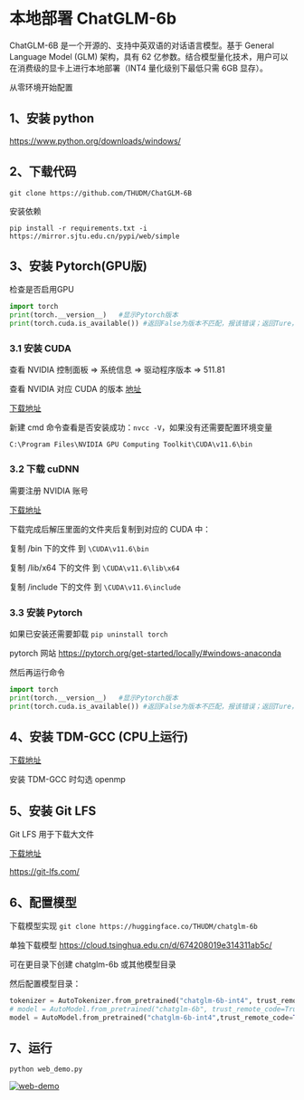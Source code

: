 # 本地部署 ChatGLM-6b

ChatGLM-6B 是一个开源的、支持中英双语的对话语言模型。基于 General Language Model (GLM) 架构，具有 62 亿参数。结合模型量化技术，用户可以在消费级的显卡上进行本地部署（INT4 量化级别下最低只需 6GB 显存）。

从零环境开始配置

## 1、安装 python

https://www.python.org/downloads/windows/

## 2、下载代码

`git clone https://github.com/THUDM/ChatGLM-6B`

安装依赖

`pip install -r requirements.txt -i https://mirror.sjtu.edu.cn/pypi/web/simple`

## 3、安装 Pytorch(GPU版)

检查是否启用GPU

```py
import torch
print(torch.__version__)   #显示Pytorch版本
print(torch.cuda.is_available()) #返回False为版本不匹配，报该错误；返回Ture，解决问题
```

### 3.1 安装 CUDA

查看 NVIDIA 控制面板 => 系统信息 => 驱动程序版本 => 511.81

查看 NVIDIA 对应 CUDA 的版本 [地址](https://docs.nvidia.com/cuda/cuda-toolkit-release-notes/index.html)

[下载地址](https://developer.nvidia.com/cuda-toolkit-archive)

新建 cmd 命令查看是否安装成功：`nvcc -V`，如果没有还需要配置环境变量

`C:\Program Files\NVIDIA GPU Computing Toolkit\CUDA\v11.6\bin`

### 3.2 下载 cuDNN

需要注册 NVIDIA 账号

[下载地址](https://developer.nvidia.com/rdp/cudnn-archive)

下载完成后解压里面的文件夹后复制到对应的 CUDA 中：

复制 /bin 下的文件 到 `\CUDA\v11.6\bin`

复制 /lib/x64 下的文件 到 `\CUDA\v11.6\lib\x64`

复制 /include 下的文件 到 `\CUDA\v11.6\include`

### 3.3 安装 Pytorch

如果已安装还需要卸载 `pip uninstall torch`

pytorch 网站 https://pytorch.org/get-started/locally/#windows-anaconda

然后再运行命令

```py
import torch
print(torch.__version__)   #显示Pytorch版本
print(torch.cuda.is_available()) #返回False为版本不匹配，报该错误；返回Ture，解决问题
```

## 4、安装 TDM-GCC (CPU上运行)

[下载地址](https://jmeubank.github.io/tdm-gcc/)

安装 TDM-GCC 时勾选 openmp

## 5、安装 Git LFS

Git LFS 用于下载大文件

[下载地址](https://docs.github.com/zh/repositories/working-with-files/managing-large-files/installing-git-large-file-storage)

https://git-lfs.com/

## 6、配置模型

下载模型实现 `git clone https://huggingface.co/THUDM/chatglm-6b`

单独下载模型 https://cloud.tsinghua.edu.cn/d/674208019e314311ab5c/

可在更目录下创建 chatglm-6b 或其他模型目录

然后配置模型目录：

```py
tokenizer = AutoTokenizer.from_pretrained("chatglm-6b-int4", trust_remote_code=True) # chatglm-6b-int4 为模型目录
# model = AutoModel.from_pretrained("chatglm-6b", trust_remote_code=True).half().cuda() # 使用GPU
model = AutoModel.from_pretrained("chatglm-6b-int4",trust_remote_code=True).float() # 使用CPU
```

## 7、运行

`python web_demo.py`

<div class="img-page">
<a data-fancybox title="web-demo" href="/blog/img/article/python/1.png"><img :src="$withBase('/img/article/python/1.png')" alt="web-demo"></a>
</div>